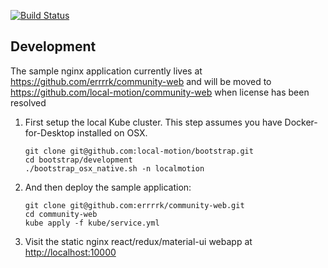 [![Build Status](https://travis-ci.org/local-motion/bootstrap.svg?branch=master)](https://travis-ci.org/local-motion/bootstrap)


## Development

The sample nginx application currently lives at https://github.com/errrrk/community-web and will be moved to https://github.com/local-motion/community-web when license has been resolved

1. First setup the local Kube cluster. This step assumes you have Docker-for-Desktop installed on OSX.
    ```
    git clone git@github.com:local-motion/bootstrap.git
    cd bootstrap/development
    ./bootstrap_osx_native.sh -n localmotion
    ```
1. And then deploy the sample application:
    ```
    git clone git@github.com:errrrk/community-web.git
    cd community-web
    kube apply -f kube/service.yml
    ```

1. Visit the static nginx react/redux/material-ui webapp at [http://localhost:10000](http://localhost:10000)
